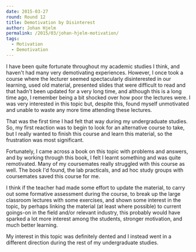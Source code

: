```yaml
---
date: 2015-03-27
round: Round 12
title: Demotivation by Disinterest
author: Johan Hjelm
permalink: /2015/03/johan-hjelm-motivation/
tags:
  - Motivation
  - Demotivation
---
```


I have been quite fortunate throughout my academic studies I think, and haven't had
many very demotivating experiences. However, I once took a course where the
lecturer seemed spectacularly disinterested in our learning, used old material,
presented slides that were difficult to read and that hadn't been updated for a
very long time, and although this is a long time ago, I remember being a
bit shocked over how poor the lectures were. I was very interested in this
topic but, despite this, found myself unmotivated and unable to waste any more
time attending these lectures.

That was the first time I had felt that way during my undergraduate studies.
So, my first reaction was to begin to look for an alternative course to take,
but I really wanted to finish this course and learn this material, so
the frustration was most significant.

Fortunately, I came across a book on this topic with problems and answers, and
by working through this book, I felt I learnt something and was quite remotivated.
Many of my coursemates really struggled with this course as well.
The book I'd found, the lab practicals, and ad hoc study groups with coursemates
 saved this course for me.

I think if the teacher had made some effort to update the material, to carry out
some formative assessment during the course, to break up the large classroom lectures
with some exercises, and shown some interest in the topic, by perhaps linking the material (at least where possible) to current goings-on in the field and/or relevant industry,
this probably would have sparked a lot more interest among the students, stronger motivation,
and much better learning.

My interest in this topic was definitely dented and I instead went
in a different direction during the rest of my undergraduate studies.

